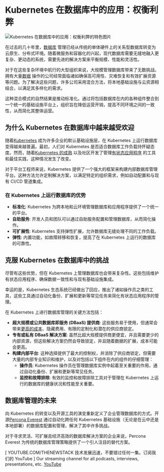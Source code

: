 # Kubernetes 在数据库中的应用：权衡利弊

![Kubernetes 在数据库中的应用：权衡利弊的特色图片](https://cdn.thenewstack.io/media/2024/09/c4dd385e-kubernetes-for-databases-pros-cons-1024x576.jpg)

在过去的几十年里，[数据库](https://thenewstack.io/databases/) 管理已经从传统的单体硬件上的关系型数据库转变为云原生、分布式环境。随着微服务和容器化的兴起，现代数据库需要无缝地融入更复杂、更动态的系统，需要先进的解决方案来平衡规模、性能和灵活性。

对于在这些复杂环境中航行的大型组织来说，大规模管理数据库带来了无数挑战。拥有大量[数据](https://thenewstack.io/data/) 操作的公司经常面临诸如确保高可用性、灾难恢复和有效扩展资源等问题。为了解决这些问题，许多公司采用混合方法，将本地基础设施与云资源相结合，以满足其多样化的需求。

这种混合模式的自然结果是推动标准化。通过将包括数据库在内的各种组件整合到一个统一的基础设施平台上，组织旨在降低运营开销，提高不同环境之间的一致性，从而简化其整体运营。

## 为什么 Kubernetes 在数据库中越来越受欢迎

随着[Kubernetes](https://thenewstack.io/kubernetes/) 成为许多企业的默认基础设施层，在 Kubernetes 上运行数据库变得越来越普遍。最初，人们对 Kubernetes 是否适合数据库工作负载持怀疑态度。然而，随着[Kubernetes 的成熟](https://roadmap.sh/kubernetes) 以及社区开发了管理[有状态应用程序](https://thenewstack.io/how-to-better-manage-stateful-applications-in-kubernetes/) 的工具和最佳实践，这种情况发生了改变。

对于平台工程师来说，Kubernetes 提供了一个强大的框架来构建内部数据库管理平台。这种方法允许定制解决方案，以满足特定的组织需求，例如自动配置和与现有 CI/CD 管道集成。

### 在 Kubernetes 上运行数据库的优势

* **标准化**: Kubernetes 为跨本地和云环境管理数据库和应用程序提供了一个统一的平台。
* **自助服务**: 开发人员和团队可以通过自助服务配置和管理数据库，从而简化操作。
* **可扩展性**: Kubernetes 支持弹性扩展，允许数据库无缝处理不同的工作负载。
* **弹性**: 内置功能，如故障转移和恢复，提高了在 Kubernetes 上运行的数据库的可靠性。

## 克服 Kubernetes 在数据库中的挑战

尽管有这些优势，但在 Kubernetes 上管理数据库也会带来复杂性。这些包括维护有状态应用程序、确保数据一致性和与现有基础设施集成。

幸运的是，Kubernetes 生态系统已经做出了回应，推出了诸如操作员之类的工具，这些工具通过自动化备份、扩展和更新等常见任务来简化有状态应用程序的管理。

在 Kubernetes 上进行数据库管理的关键方法包括：

* **超大规模或公共数据库即服务 (DBaaS) 提供商**: 这些服务易于使用，但通常会带来[更高的成本](https://thenewstack.io/the-hidden-cost-of-dbaass-convenience/)、隐藏费用、有限的定制化和潜在的供应商锁定。
* **专有或私有 DBaaS 解决方案**: 虽然比超大规模提供商更便宜，并且需要更少的内部资源，但这些解决方案仍然会导致锁定，并且随着数据的扩展，成本可能会更高。
* **构建内部平台**: 这种选择提供了最大的控制权，并消除了供应商锁定，但需要大量的内部专业知识和维护，以及对包括以下组件在内的组件的仔细管理：
    * **操作员**: Kubernetes 操作员在管理数据库实例中起着至关重要的作用，通过自动化备份、扩展和更新等常见任务。
    * **监控和故障排除**: 有效的监控和故障排除工具对于管理在 Kubernetes 上运行的数据库的健康状况和性能至关重要。

## 数据库管理的未来

向 Kubernetes 的转变以及开源工具的演变重新定义了企业管理数据库的方式。开源[Percona Everest](https://www.percona.com/software/percona-everest) 通过自动化跨任何 Kubernetes 基础设施（无论是在云中还是本地部署）的数据库配置和管理，解决了其中许多挑战。

对于寻求灵活、可扩展且经济高效的数据库解决方案的企业来说，Percona Everest 为传统的数据库管理策略提供了一个引人注目的替代方案。

[
YOUTUBE.COM/THENEWSTACK
技术发展迅速，不要错过任何一集。订阅我们的 YouTube
]
Our streaming channel for all podcasts, interviews, presentations, etc. 
[YouTube](https://youtube.com/thenewstack?sub_confirmation=1)